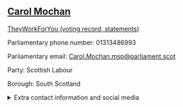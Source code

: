 ## <a href="https://www.parliament.scot/msps/current-and-previous-msps/carol-mochan">Carol Mochan</a>

<a href="https://www.theyworkforyou.com/mp/26008/carol_mochan">TheyWorkForYou (voting record, statements)</a> 

Parliamentary phone number: 01313486993 

Parliamentary email: Carol.Mochan.msp@parliament.scot 

Party: Scottish Labour 

Borough: South Scotland 

<details><summary>Extra contact information and social media</summary> 
<li>Parliamentary address: The Scottish Parliament, EH99 1SP, Edinburgh</li>
<li>Local office address: Currently working from home, please, PO Box 8526, Prestwick, KA9 9BA</li>
<li>Local office phone number: 07554546938</li>
<li>Twitter: @CMochan</li>
<li>Facebook: https://www.facebook.com/carolmochanmsp</li>
<li>Website:</li>
</details>
